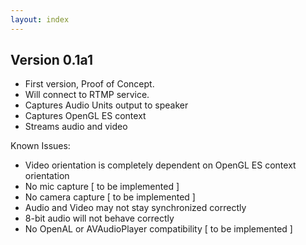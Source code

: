 ```yaml
---
layout: index
---
```



Version 0.1a1
----

- First version, Proof of Concept.
- Will connect to RTMP service.
- Captures Audio Units output to speaker
- Captures OpenGL ES context
- Streams audio and video

Known Issues:
- Video orientation is completely dependent on OpenGL ES context orientation
- No mic capture [ to be implemented ]
- No camera capture [ to be implemented ]
- Audio and Video may not stay synchronized correctly
- 8-bit audio will not behave correctly
- No OpenAL or AVAudioPlayer compatibility [ to be implemented ] 
